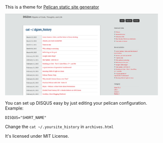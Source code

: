 This is a theme for [Pelican static site generator](http://blog.getpelican.com/)

![Screenshot](screenshot.png)

You can set up DISQUS easy by just editing your pelican configuration. Example:

    DISQUS="SHORT_NAME"

Change the `cat ~/.yoursite_history` in `archives.html`

It's licensed under MIT License.
